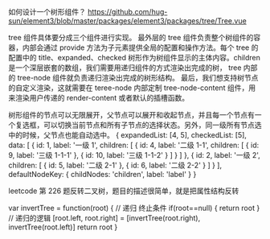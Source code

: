 如何设计一个树形组件？
https://github.com/hug-sun/element3/blob/master/packages/element3/packages/tree/Tree.vue

tree 组件具体要分成三个组件进行实现。
最外层的 tree 组件负责整个树组件的容器，内部会通过 provide 方法为子元素提供全局的配置和操作方法。每个 tree 的配置中的 title、expanded、checked 树形作为树组件显示的主体内容。children 是一个深层嵌套的数组，我们需要用递归组件的方式渲染出完成的树，
tree 内部的 tree-node 组件就负责递归渲染出完成的树形结构。
最后，我们想支持树节点的自定义渲染，这就需要在 teree-node 内部定制 tree-node-content 组件，用来渲染用户传递的 render-content 或者默认的插槽函数。

树形组件的节点可以无限展开，父节点可以展开和收起节点，并且每一个节点有一个复选框，可以切换当前节点和所有子节点的选择状态。另外，同一级所有节点选中的时候，父节点也能自动选中。
{ 
  expandedList: [4, 5], 
  checkedList: [5], 
  data: [ 
    { 
      id: 1, 
      label: '一级 1', 
      children: [ 
        { 
          id: 4, 
          label: '二级 1-1', 
          children: [ 
            { id: 9, label: '三级 1-1-1' }, 
            { id: 10, label: '三级 1-1-2' } 
          ] 
        } 
      ] 
    }, 
    { 
      id: 2, 
      label: '一级 2', 
      children: [ 
        { 
          id: 5, 
          label: '二级 2-1' 
        }, 
        { 
          id: 6, 
          label: '二级 2-2' 
        } 
      ] 
    } 
  ], 
  defaultNodeKey: { 
    childNodes: 'children', 
    label: 'label' 
  } 
}

leetcode 第 226 题反转二叉树，题目的描述很简单，就是把属性结构反转

var invertTree = function(root) {
  // 递归 终止条件
  if(root==null) {
    return root
  }
  // 递归的逻辑
  [root.left, root.right] = [invertTree(root.right), invertTree(root.left)]
  return root
}